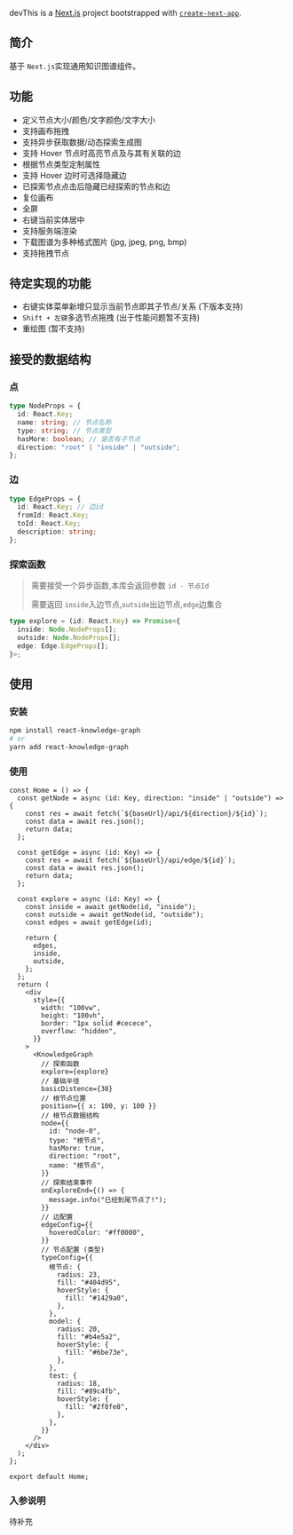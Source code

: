 <!--
 * @Author: tohsaka888
 * @Date: 2022-10-08 08:25:48
 * @LastEditors: tohsaka888
 * @LastEditTime: 2022-10-08 16:13:04
 * @Description: 请填写简介
-->

devThis is a [Next.js](https://nextjs.org/) project bootstrapped with [`create-next-app`](https://github.com/vercel/next.js/tree/canary/packages/create-next-app).

## 简介

基于 `Next.js`实现通用知识图谱组件。

## 功能

- 定义节点大小/颜色/文字颜色/文字大小
- 支持画布拖拽
- 支持异步获取数据/动态探索生成图
- 支持 Hover 节点时高亮节点及与其有关联的边
- 根据节点类型定制属性
- 支持 Hover 边时可选择隐藏边
- 已探索节点点击后隐藏已经探索的节点和边
- 复位画布
- 全屏
- 右键当前实体居中
- 支持服务端渲染
- 下载图谱为多种格式图片 (jpg, jpeg, png, bmp)
- 支持拖拽节点

## 待定实现的功能

- 右键实体菜单新增只显示当前节点即其子节点/关系 (下版本支持)
- `Shift + 左键`多选节点拖拽 (出于性能问题暂不支持)
- 重绘图 (暂不支持)

## 接受的数据结构

### 点

```typescript
type NodeProps = {
  id: React.Key;
  name: string; // 节点名称
  type: string; // 节点类型
  hasMore: boolean; // 是否有子节点
  direction: "root" | "inside" | "outside";
};
```

### 边

```typescript
type EdgeProps = {
  id: React.Key; // 边id
  fromId: React.Key;
  toId: React.Key;
  description: string;
};
```

### 探索函数

> 需要接受一个异步函数,本库会返回参数 `id - 节点Id`
>
> 需要返回 `inside`入边节点,`outside`出边节点,`edge`边集合

```typescript
type explore = (id: React.Key) => Promise<{
  inside: Node.NodeProps[];
  outside: Node.NodeProps[];
  edge: Edge.EdgeProps[];
}>;
```

## 使用

### 安装

```bash
npm install react-knowledge-graph
# or
yarn add react-knowledge-graph
```

### 使用

```tsx
const Home = () => {
  const getNode = async (id: Key, direction: "inside" | "outside") => {
    const res = await fetch(`${baseUrl}/api/${direction}/${id}`);
    const data = await res.json();
    return data;
  };

  const getEdge = async (id: Key) => {
    const res = await fetch(`${baseUrl}/api/edge/${id}`);
    const data = await res.json();
    return data;
  };

  const explore = async (id: Key) => {
    const inside = await getNode(id, "inside");
    const outside = await getNode(id, "outside");
    const edges = await getEdge(id);

    return {
      edges,
      inside,
      outside,
    };
  };
  return (
    <div
      style={{
        width: "100vw",
        height: "100vh",
        border: "1px solid #cecece",
        overflow: "hidden",
      }}
    >
      <KnowledgeGraph
        // 探索函数
        explore={explore}
        // 基础半径
        basicDistence={38}
        // 根节点位置
        position={{ x: 100, y: 100 }}
        // 根节点数据结构
        node={{
          id: "node-0",
          type: "根节点",
          hasMore: true,
          direction: "root",
          name: "根节点",
        }}
        // 探索结束事件
        onExploreEnd={() => {
          message.info("已经到尾节点了!");
        }}
        // 边配置
        edgeConfig={{
          hoveredColor: "#ff0000",
        }}
        // 节点配置 (类型)
        typeConfig={{
          根节点: {
            radius: 23,
            fill: "#404d95",
            hoverStyle: {
              fill: "#1429a0",
            },
          },
          model: {
            radius: 20,
            fill: "#b4e5a2",
            hoverStyle: {
              fill: "#6be73e",
            },
          },
          test: {
            radius: 18,
            fill: "#89c4fb",
            hoverStyle: {
              fill: "#2f8fe8",
            },
          },
        }}
      />
    </div>
  );
};

export default Home;
```

### 入参说明

待补充
